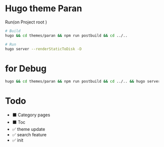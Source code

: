 # Hugo theme Paran

Run(on Project root )

```sh
# Build
hugo && cd themes/paran && npm run postbuild && cd ../..

# Run
hugo server --renderStaticToDisk -D
```

# for Debug

```sh
hugo && cd themes/paran && npm run postbuild && cd ../.. && hugo server --renderStaticToDisk -D
```

# Todo

- ⬛️ Category pages
- ⬛️ Toc
- ✅ theme update
- ✅ search feature
- ✅ init
